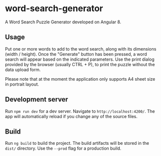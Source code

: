 # word-search-generator

A Word Search Puzzle Generator developed on Angular 8.

## Usage
Put one or more words to add to the word search, along with its dimensions (width / height).
Once the "Generate" button has been pressed, a word search will appear based on the indicated parameters.
Use the print dialog provided by the browser (usually CTRL + P), to print the puzzle without the data upload form.

Please note that at the moment the application only supports A4 sheet size in portrait layout.

## Development server

Run `npm run dev` for a dev server. Navigate to `http://localhost:4200/`. The app will automatically reload if you change any of the source files.

## Build

Run `ng build` to build the project. The build artifacts will be stored in the `dist/` directory. Use the `--prod` flag for a production build.

